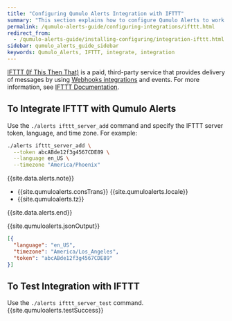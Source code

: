```yaml
---
title: "Configuring Qumulo Alerts Integration with IFTTT"
summary: "This section explains how to configure Qumulo Alerts to work with IFTTT."
permalink: /qumulo-alerts-guide/configuring-integrations/ifttt.html
redirect_from:
  - /qumulo-alerts-guide/installing-configuring/integration-ifttt.html
sidebar: qumulo_alerts_guide_sidebar
keywords: Qumulo_Alerts, IFTTT, integrate, integration
---
```


[IFTTT (If This Then That)](https://ifttt.com/) is a paid, third-party service that provides delivery of messages by using [Webhooks integrations](https://ifttt.com/maker_webhooks) and events. For more information, see [IFTTT Documentation](https://ifttt.com/docs).


## To Integrate IFTTT with Qumulo Alerts
Use the `./alerts ifttt_server_add` command and specify the IFTTT server token, language, and time zone. For example:

```bash
./alerts ifttt_server_add \
  --token abcABde12f3g4567CDE89 \
  --language en_US \
  --timezone "America/Phoenix"
```

{{site.data.alerts.note}}
<ul>
  <li>{{site.qumuloalerts.consTrans}} {{site.qumuloalerts.locale}}</li>
  <li>{{site.qumuloalerts.tz}}</li>
</ul>
{{site.data.alerts.end}}

{{site.qumuloalerts.jsonOutput}}

```json
[{
  "language": "en_US",
  "timezone": "America/Los_Angeles",
  "token": "abcABde12f3g4567CDE89"
}]
```

## To Test Integration with IFTTT
Use the `./alerts ifttt_server_test` command. {{site.qumuloalerts.testSuccess}}
